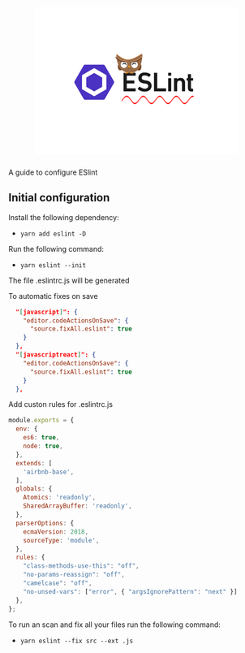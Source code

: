 <h1 align="center">
  <img alt="Eslint logo" width="400px" src="./assets/eslint.png">
</h1>

<p> A guide to configure ESlint </p>

## Initial configuration

Install the following dependency:

- `yarn add eslint -D`

Run the following command:

- `yarn eslint --init`

The file .eslintrc.js will be generated

To automatic fixes on save 

```json
  "[javascript]": {
    "editor.codeActionsOnSave": {
      "source.fixAll.eslint": true
    }
  },
  "[javascriptreact]": {
    "editor.codeActionsOnSave": {
      "source.fixAll.eslint": true
    }
  },
```

Add custon rules for .eslintrc.js

```js
module.exports = {
  env: {
    es6: true,
    node: true,
  },
  extends: [
    'airbnb-base',
  ],
  globals: {
    Atomics: 'readonly',
    SharedArrayBuffer: 'readonly',
  },
  parserOptions: {
    ecmaVersion: 2018,
    sourceType: 'module',
  },
  rules: {
    "class-methods-use-this": "off",
    "no-params-reassign": "off",
    "camelcase": "off",
    "no-unsed-vars": ["error", { "argsIgnorePattern": "next" }]
  },
};
```
To run an scan and fix all your files run the following command:

- `yarn eslint --fix src --ext .js`
